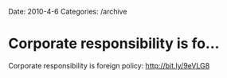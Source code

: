 Date: 2010-4-6
Categories: /archive

# Corporate responsibility is fo...

Corporate responsibility is foreign policy: <a href="http://bit.ly/9eVLG8" rel="nofollow">http://bit.ly/9eVLG8</a>
